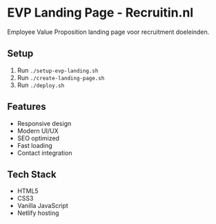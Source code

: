 # EVP Landing Page - Recruitin.nl

Employee Value Proposition landing page voor recruitment doeleinden.

## Setup
1. Run `./setup-evp-landing.sh`
2. Run `./create-landing-page.sh`
3. Run `./deploy.sh`

## Features
- Responsive design
- Modern UI/UX
- SEO optimized
- Fast loading
- Contact integration

## Tech Stack
- HTML5
- CSS3
- Vanilla JavaScript
- Netlify hosting
